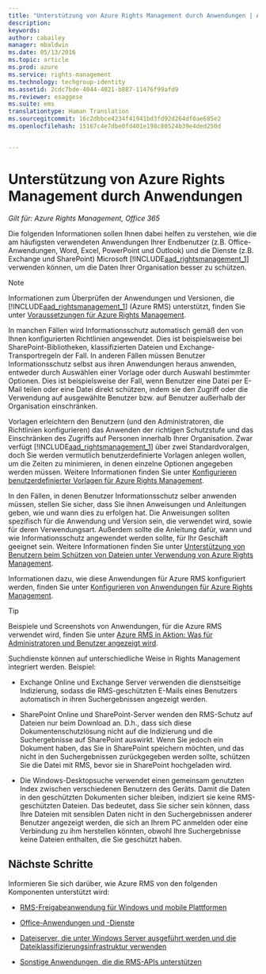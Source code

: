 ```yaml
---
title: "Unterstützung von Azure Rights Management durch Anwendungen | Azure RMS"
description: 
keywords: 
author: cabailey
manager: mbaldwin
ms.date: 05/13/2016
ms.topic: article
ms.prod: azure
ms.service: rights-management
ms.technology: techgroup-identity
ms.assetid: 2cdc7bde-4044-4021-b887-11476f99afd9
ms.reviewer: esaggese
ms.suite: ems
translationtype: Human Translation
ms.sourcegitcommit: 16c2dbbce4234f41941bd3fd92d264df0ae685e2
ms.openlocfilehash: 15167c4e7dbe0fd401e198c80524b39e4ded250d


---
```


# Unterstützung von Azure Rights Management durch Anwendungen

*Gilt für: Azure Rights Management, Office 365*

Die folgenden Informationen sollen Ihnen dabei helfen zu verstehen, wie die am häufigsten verwendeten Anwendungen Ihrer Endbenutzer (z.B. Office-Anwendungen, Word, Excel, PowerPoint und Outlook) und die Dienste (z.B. Exchange und SharePoint) Microsoft [!INCLUDE[aad_rightsmanagement_1](../includes/aad_rightsmanagement_1_md.md)] verwenden können, um die Daten Ihrer Organisation besser zu schützen. 
> [!NOTE]
> Informationen zum Überprüfen der Anwendungen und Versionen, die [!INCLUDE[aad_rightsmanagement_1](../includes/aad_rightsmanagement_1_md.md)] (Azure RMS) unterstützt, finden Sie unter [Voraussetzungen für Azure Rights Management](../get-started/requirements-azure-rms.md).

In manchen Fällen wird Informationsschutz automatisch gemäß den von Ihnen konfigurierten Richtlinien angewendet. Dies ist beispielsweise bei SharePoint-Bibliotheken, klassifizierten Dateien und Exchange-Transportregeln der Fall. In anderen Fällen müssen Benutzer Informationsschutz selbst aus ihren Anwendungen heraus anwenden, entweder durch Auswählen einer Vorlage oder durch Auswahl bestimmter Optionen. Dies ist beispielsweise der Fall, wenn Benutzer eine Datei per E-Mail teilen oder eine Datei direkt schützen, indem sie den Zugriff oder die Verwendung auf ausgewählte Benutzer bzw. auf Benutzer außerhalb der Organisation einschränken.

Vorlagen erleichtern den Benutzern (und den Administratoren, die Richtlinien konfigurieren) das Anwenden der richtigen Schutzstufe und das Einschränken des Zugriffs auf Personen innerhalb Ihrer Organisation. Zwar verfügt [!INCLUDE[aad_rightsmanagement_1](../includes/aad_rightsmanagement_1_md.md)] über zwei Standardvoralgen, doch Sie werden vermutlich benutzerdefinierte Vorlagen anlegen wollen, um die Zeiten zu minimieren, in denen einzelne Optionen angegeben werden müssen. Weitere Informationen finden Sie unter [Konfigurieren benutzerdefinierter Vorlagen für Azure Rights Management](../deploy-use/configure-custom-templates.md).

In den Fällen, in denen Benutzer Informationsschutz selber anwenden müssen, stellen Sie sicher, dass Sie ihnen Anweisungen und Anleitungen geben, wie und wann dies zu erfolgen hat. Die Anweisungen sollten spezifisch für die Anwendung und Version sein, die verwendet wird, sowie für deren Verwendungsart. Außerdem sollte die Anleitung dafür, wann und wie Informationsschutz angewendet werden sollte, für Ihr Geschäft geeignet sein. Weitere Informationen finden Sie unter [Unterstützung von Benutzern beim Schützen von Dateien unter Verwendung von Azure Rights Management](../deploy-use/help-users.md).

Informationen dazu, wie diese Anwendungen für Azure RMS konfiguriert werden, finden Sie unter [Konfigurieren von Anwendungen für Azure Rights Management](../deploy-use/configure-applications.md).

> [!TIP]
> Beispiele und Screenshots von Anwendungen, für die Azure RMS verwendet wird, finden Sie unter [Azure RMS in Aktion: Was für Administratoren und Benutzer angezeigt wird](what-admins-users-see.md).

Suchdienste können auf unterschiedliche Weise in Rights Management integriert werden. Beispiel: 

- Exchange Online und Exchange Server verwenden die dienstseitige Indizierung, sodass die RMS-geschützten E-Mails eines Benutzers automatisch in ihren Suchergebnissen angezeigt werden. 

- SharePoint Online und SharePoint-Server wenden den RMS-Schutz auf Dateien nur beim Download an. D.h., dass sich diese Dokumentenschutzlösung nicht auf die Indizierung und die Suchergebnisse auf SharePoint auswirkt. Wenn Sie jedoch ein Dokument haben, das Sie in SharePoint speichern möchten, und das nicht in den Suchergebnissen zurückgegeben werden sollte, schützen Sie die Datei mit RMS, bevor sie in SharePoint hochgeladen wird.

- Die Windows-Desktopsuche verwendet einen gemeinsam genutzten Index zwischen verschiedenen Benutzern des Geräts. Damit die Daten in den geschützten Dokumenten sicher bleiben, indiziert sie keine RMS-geschützten Dateien. Das bedeutet, dass Sie sicher sein können, dass Ihre Dateien mit sensiblen Daten nicht in den Suchergebnissen anderer Benutzer angezeigt werden, die sich an Ihrem PC anmelden oder eine Verbindung zu ihm herstellen könnten, obwohl Ihre Suchergebnisse keine Dateien enthalten, die Sie geschützt haben. 



## Nächste Schritte

Informieren Sie sich darüber, wie Azure RMS von den folgenden Komponenten unterstützt wird:

-   [RMS-Freigabeanwendung für Windows und mobile Plattformen](sharing-app-support.md)

-   [Office-Anwendungen und -Dienste](office-apps-services-support.md)

-   [Dateiserver, die unter Windows Server ausgeführt werden und die Dateiklassifizierungsinfrastruktur verwenden](file-server-support.md)

-   [Sonstige Anwendungen, die die RMS-APIs unterstützen](api-support.md)




<!--HONumber=Jun16_HO4-->


